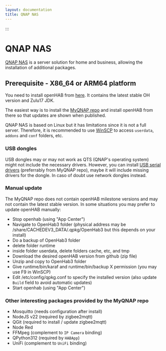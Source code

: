 ```yaml
---
layout: documentation
title: QNAP NAS
---
```


:::

# QNAP NAS

[QNAP NAS](https://www.qnap.com/en) is a server solution for home and business, allowing the installation of additional packages.

## Prerequisite - X86_64 or ARM64 platform

You need to install openHAB from [here](https://www.myqnap.org/product/openhab/). It contains the latest stable OH version and Zulu17 JDK.

The easiest way is to install the [MyQNAP repo](https://www.myqnap.org/install-the-repo/) and install openHAB from there so that updates are shown when published.

QNAP NAS is based on Linux but it has limitations since it is not a full server. Therefore, it is recommended to use [WinSCP](https://winscp.net/eng/index.php) to access `userdata`, `addons` and `conf` folders, etc.

### USB dongles

USB dongles may or may not work as QTS (QNAP's operating system) might not include the necessary drivers. However, you can install [USB serial drivers](https://www.myqnap.org/product/usb-serial-drivers/) (preferrably from MyQNAP repo), maybe it will include missing drivers for the dongle. In caso of doubt use network dongles instead.

### Manual update

The MyQNAP repo does not contain openHAB milestone versions and may not contain the latest stable version. In some situations you may prefer to update openHAB manually:

- Stop openhab (using "App Center")
- Navigate to OpenHab3 folder (physical address may be /share/CACHEDEV3_DATA/.qpkg/OpenHab3 but this depends on your install)
- Do a backup of OpenHab3 folder
- delete folder runtime
- inside folder userdata, delete folders cache, etc, and tmp
- Download the desired openHAB version from github (zip file)
- Unzip and copy to OpenHab3 folder
- Give runtime/bin/karaf and runtime/bin/backup X permission (you may use F9 in WinSCP)
- Edit /etc/config/qpkg.conf to specify the installed version (also update `Build` field to avoid automatic updates)
- Start openhab (using "App Center")

### Other interesting packages provided by the MyQNAP repo

- Mosquitto (needs configuration after install)
- NodeJS v22 (required by zigbee2mqtt)
- QGit (required to install / update zigbee2mqtt)
- Node Red
- FFMpeg (complement to `IP Camera` binding)
- QPython312 (required by `HABApp`)
- UniFi (complement to `UniFi` binding)
